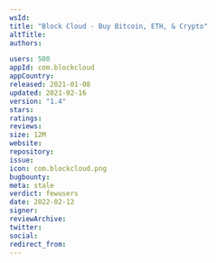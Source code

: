```yaml
---
wsId: 
title: "Block Cloud - Buy Bitcoin, ETH, & Crypto"
altTitle: 
authors:

users: 500
appId: com.blockcloud
appCountry: 
released: 2021-01-08
updated: 2021-02-16
version: "1.4"
stars: 
ratings: 
reviews: 
size: 12M
website: 
repository: 
issue: 
icon: com.blockcloud.png
bugbounty: 
meta: stale
verdict: fewusers
date: 2022-02-12
signer: 
reviewArchive:
twitter: 
social:
redirect_from:
---
```


